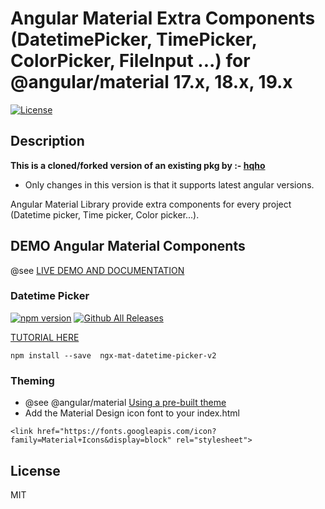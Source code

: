 # Angular Material Extra Components (DatetimePicker, TimePicker, ColorPicker, FileInput ...) for @angular/material 17.x, 18.x, 19.x

[![License](https://img.shields.io/npm/l/angular-material-components.svg)](https://www.npmjs.com/package/angular-material-components)

## Description

**This is a cloned/forked version of an existing pkg by :- [hqho](https://github.com/h2qutc)**

- Only changes in this version is that it supports latest angular versions.

Angular Material Library provide extra components for every project (Datetime picker, Time picker, Color picker...).

## DEMO Angular Material Components

@see [LIVE DEMO AND DOCUMENTATION](https://h2qutc.github.io/angular-material-components/)

### Datetime Picker

[![npm version](https://badge.fury.io/js/ngx-mat-datetime-picker-v2.svg)](https://www.npmjs.com/package/ngx-mat-datetime-picker-v2)
[![Github All Releases](https://img.shields.io/npm/dt/ngx-mat-datetime-picker-v2.svg)]()

[TUTORIAL HERE](https://h2qutc.github.io/angular-material-components/)

```
npm install --save  ngx-mat-datetime-picker-v2
```

<!-- ### Color Picker

[![npm version](https://badge.fury.io/js/ngx-mat-color-picker-v2.svg)](https://www.npmjs.com/package/ngx-mat-color-picker-v2)
[![Github All Releases](https://img.shields.io/npm/dt/ngx-mat-color-picker-v2.svg)]()

[TUTORIAL HERE](https://h2qutc.github.io/angular-material-components/)

```
npm install --save  ngx-mat-color-picker-v2
```

![Alt Text](demo_color_picker.png)
@see [DEMO stackblitz](https://stackblitz.com/edit/demo-ngx-mat-color-picker)

### File Input

[![npm version](https://badge.fury.io/js/ngx-mat-file-input-v2.svg)](https://www.npmjs.com/package/ngx-mat-file-input-v2)
[![Github All Releases](https://img.shields.io/npm/dt/ngx-mat-file-input-v2.svg)]()

[TUTORIAL HERE](https://h2qutc.github.io/angular-material-components/)

```
npm install --save  ngx-mat-file-input-v2
```

![Alt Text](demo_file_input.png) -->

### Theming

- @see @angular/material [Using a pre-built theme](https://material.angular.io/guide/theming#using-a-pre-built-theme)
- Add the Material Design icon font to your index.html

```
<link href="https://fonts.googleapis.com/icon?family=Material+Icons&display=block" rel="stylesheet">
```

## License

MIT
